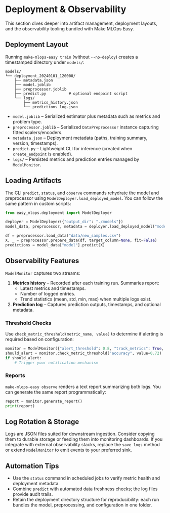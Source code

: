 # Deployment & Observability

This section dives deeper into artifact management, deployment layouts, and the observability tooling bundled with Make MLOps Easy.

## Deployment Layout

Running `make-mlops-easy train` (without `--no-deploy`) creates a timestamped directory under `models/`:

```
models/
└── deployment_20240101_120000/
    ├── metadata.json
    ├── model.joblib
    ├── preprocessor.joblib
    ├── predict.py          # optional endpoint script
    └── logs/
        ├── metrics_history.json
        └── predictions_log.json
```

- `model.joblib` – Serialized estimator plus metadata such as metrics and problem type.
- `preprocessor.joblib` – Serialized `DataPreprocessor` instance capturing fitted scalers/encoders.
- `metadata.json` – Deployment metadata (paths, training summary, version, timestamps).
- `predict.py` – Lightweight CLI for inference (created when `create_endpoint` is enabled).
- `logs/` – Persisted metrics and prediction entries managed by `ModelMonitor`.

## Loading Artifacts

The CLI `predict`, `status`, and `observe` commands rehydrate the model and preprocessor using `ModelDeployer.load_deployed_model`. You can follow the same pattern in custom scripts:

```python
from easy_mlops.deployment import ModelDeployer

deployer = ModelDeployer({"output_dir": "./models"})
model_data, preprocessor, metadata = deployer.load_deployed_model("models/deployment_20240101_120000")

df = preprocessor.load_data("data/new_samples.csv")
X, _ = preprocessor.prepare_data(df, target_column=None, fit=False)
predictions = model_data["model"].predict(X)
```

## Observability Features

`ModelMonitor` captures two streams:

1. **Metrics history** – Recorded after each training run. Summaries report:
   - Latest metrics and timestamps.
   - Number of logged entries.
   - Trend statistics (mean, std, min, max) when multiple logs exist.
2. **Prediction log** – Captures prediction outputs, timestamps, and optional metadata.

### Threshold Checks

Use `check_metric_threshold(metric_name, value)` to determine if alerting is required based on configuration:

```python
monitor = ModelMonitor({"alert_threshold": 0.8, "track_metrics": True, "log_predictions": True})
should_alert = monitor.check_metric_threshold("accuracy", value=0.72)
if should_alert:
    # Trigger your notification mechanism
```

### Reports

`make-mlops-easy observe` renders a text report summarizing both logs. You can generate the same report programmatically:

```python
report = monitor.generate_report()
print(report)
```

## Log Rotation & Storage

Logs are JSON files suited for downstream ingestion. Consider copying them to durable storage or feeding them into monitoring dashboards. If you integrate with external observability stacks, replace the `save_logs` method or extend `ModelMonitor` to emit events to your preferred sink.

## Automation Tips

- Use the `status` command in scheduled jobs to verify metric health and deployment metadata.
- Combine `predict` with automated data freshness checks; the log files provide audit trails.
- Retain the deployment directory structure for reproducibility: each run bundles the model, preprocessing, and configuration in one folder.

